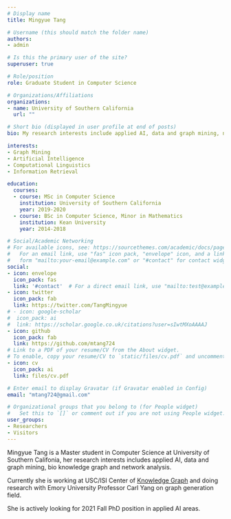 ```yaml
---
# Display name
title: Mingyue Tang

# Username (this should match the folder name)
authors:
- admin

# Is this the primary user of the site?
superuser: true

# Role/position
role: Graduate Student in Computer Science

# Organizations/Affiliations
organizations:
- name: University of Southern California
  url: ""

# Short bio (displayed in user profile at end of posts)
bio: My research interests include applied AI, data and graph mining, network analysis, bio-info knowledge graph.

interests:
- Graph Mining
- Artificial Intelligence
- Computational Linguistics
- Information Retrieval

education:
  courses:
  - course: MSc in Computer Science
    institution: University of Southern California
    year: 2019-2020
  - course: BSc in Computer Science, Minor in Mathematics
    institution: Kean University
    year: 2014-2018

# Social/Academic Networking
# For available icons, see: https://sourcethemes.com/academic/docs/page-builder/#icons
#   For an email link, use "fas" icon pack, "envelope" icon, and a link in the
#   form "mailto:your-email@example.com" or "#contact" for contact widget.
social:
- icon: envelope
  icon_pack: fas
  link: '#contact'  # For a direct email link, use "mailto:test@example.org".
- icon: twitter
  icon_pack: fab
  link: https://twitter.com/TangMingyue
# - icon: google-scholar
#  icon_pack: ai
#  link: https://scholar.google.co.uk/citations?user=sIwtMXoAAAAJ
- icon: github
  icon_pack: fab
  link: https://github.com/mtang724
# Link to a PDF of your resume/CV from the About widget.
# To enable, copy your resume/CV to `static/files/cv.pdf` and uncomment the lines below.
- icon: cv
  icon_pack: ai
  link: files/cv.pdf

# Enter email to display Gravatar (if Gravatar enabled in Config)
email: "mtang724@gmail.com"

# Organizational groups that you belong to (for People widget)
#   Set this to `[]` or comment out if you are not using People widget.
user_groups:
- Researchers
- Visitors
---
```


Mingyue Tang is a Master student in Computer Science at University of Southern Califonia, her research interests includes applied AI, data and graph mining, bio knowledge graph and network analysis. 

Currently she is working at USC/ISI Center of [Knowledge Graph](https://usc-isi-i2.github.io/home/) and doing research with Emory University Professor Carl Yang on graph generation field. 

She is actively looking for 2021 Fall PhD position in applied AI areas.
